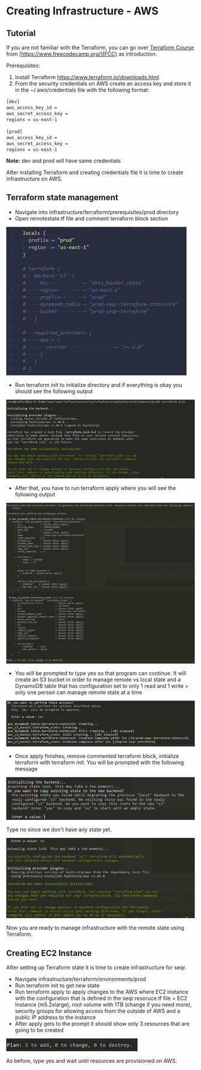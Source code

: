 # Creating Infrastructure - AWS

## Tutorial

If you are not familiar with the Terraform, you can go over [Terraform Course](https://www.youtube.com/watch?v=SLB_c_ayRMo) from [https://www.freecodecamp.org/](FCC) as introduction.

Prerequisites:

1. Install Terraform https://www.terraform.io/downloads.html 
2. From the security credentials on AWS create an access key and store it in the ~/.aws/credentials file with the following format:

```
[dev]
aws_access_key_id = 
aws_secret_access_key = 
regions = us-east-1

[prod]
aws_access_key_id = 
aws_secret_access_key = 
regions = us-east-1
```

**Note:** dev and prod will have same credentials

After installing Terraform and creating credentials file it is time to create infrastructure on AWS. 

## Terraform state management

- Navigate into infrastructure/terraform/prerequisites/prod directory
- Open remotestate.tf file and comment terraform block section

![remotestate.tf](images/remotestate.png)
- Run terraform init to initialize directory and if everything is okay you should see the following output

![output 1](images/output1.png)
- After that, you have to run terraform apply where you will see the following output

![output 2](images/output2.png)
- You will be prompted to type yes so that program can continue. It will create an S3 bucket in order to manage remote vs local state and a DynamoDB table that has configuration set to only 1 read and 1 write = only one person can manage remote state at a time

![output 3](images/output3.png)
- Once apply finishes, remove commented terraform block, initialize terraform with terraform init. You will be prompted with the following message

![output 4](images/output4.png)

Type no since we don't have any state yet.

![output 5](images/output5.png)

Now you are ready to manage infrastructure with the remote state using Terraform.

## Creating EC2 Instance

After setting up Terraform state it is time to create infrastructure for seqr.

- Navigate infrastructure/terraform/environments/prod
- Run terraform init to get new state
- Run terraform apply to apply changes to the AWS where EC2 instance with the configuration that is defined in the seqr.resoruce.tf file = EC2 Instance (m5.2xlarge), root volume with 1TB (change if you need more), security groups for allowing access from the outside of AWS and a public IP address to the instance
- After apply gets to the prompt it should show only 3 resources that are going to be created

![output 6](images/output6.png)

As before, type yes and wait until resources are provisioned on AWS.
